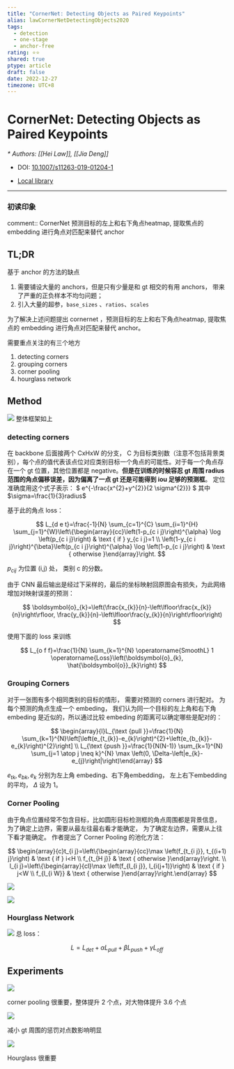 ```yaml
---
title: "CornerNet: Detecting Objects as Paired Keypoints"
alias: lawCornerNetDetectingObjects2020
tags:
  - detection
  - one-stage
  - anchor-free
rating: ⭐⭐
shared: true
ptype: article
draft: false
date: 2022-12-27
timezone: UTC+8
---
```



# CornerNet: Detecting Objects as Paired Keypoints
<cite>* Authors: [[Hei Law]], [[Jia Deng]]</cite>

* DOI: [10.1007/s11263-019-01204-1](https://doi.org/10.1007/s11263-019-01204-1)

* [Local library](zotero://select/items/1_INVERZU4)

***

### 初读印象

comment:: CornerNet 预测目标的左上和右下角点heatmap, 提取焦点的 embedding 进行角点对匹配来替代 anchor

## TL;DR
基于 anchor 的方法的缺点
1. 需要铺设大量的 anchors，但是只有少量是和 gt 相交的有用 anchors， 带来了严重的正负样本不均匀问题；
2. 引入大量的超参，`base_sizes` 、`ratios`、`scales`

为了解决上述问题提出 cornernet ，预测目标的左上和右下角点heatmap, 提取焦点的 embedding 进行角点对匹配来替代 anchor。

需要重点关注的有三个地方
1. detecting corners
2. grouping corners
3. corner pooling
4. hourglass network

## Method

![](https://markdown-imagebed.oss-cn-beijing.aliyuncs.com/imgs20210623233532.png)
整体框架如上

### detecting corners
在 backbone 后面接两个 CxHxW 的分支， C 为目标类别数（注意不包括背景类别），每个点的值代表该点位对应类别目标一个角点的可能性。对于每一个角点存在一个 gt 位置，其他位置都是 negative。**但是在训练的时候容忍 gt 周围 radius 范围的角点偏移误差，因为偏离了一点 gt 还是可能得到 iou 足够的预测框**。 定位准确度用这个式子表示： $
e^{-\frac{x^{2}+y^{2}}{2 \sigma^{2}}}
$ 其中 $\sigma=\frac{1}{3}radius$

基于此的角点 loss：

$$
L_{d e t}=\frac{-1}{N} \sum_{c=1}^{C} \sum_{i=1}^{H} \sum_{j=1}^{W}\left\{\begin{array}{cc}\left(1-p_{c i j}\right)^{\alpha} \log \left(p_{c i j}\right) & \text { if } y_{c i j}=1 \\ \left(1-y_{c i j}\right)^{\beta}\left(p_{c i j}\right)^{\alpha} \log \left(1-p_{c i j}\right) & \text { otherwise }\end{array}\right.
$$

$p_{cij}$ 为位置 (i,j) 处， 类别 c 的分数。

由于 CNN 最后输出是经过下采样的，最后的坐标映射回原图会有损失，为此网络增加对映射误差的预测：

$$
\boldsymbol{o}_{k}=\left(\frac{x_{k}}{n}-\left\lfloor\frac{x_{k}}{n}\right\rfloor, \frac{y_{k}}{n}-\left\lfloor\frac{y_{k}}{n}\right\rfloor\right)
$$

使用下面的 loss 来训练

$$
L_{o f f}=\frac{1}{N} \sum_{k=1}^{N} \operatorname{SmoothL} 1 \operatorname{Loss}\left(\boldsymbol{o}_{k}, \hat{\boldsymbol{o}}_{k}\right)
$$

### Grouping Corners
对于一张图有多个相同类别的目标的情形， 需要对预测的 corners 进行配对。
为每个预测的角点生成一个 embeding， 我们认为同一个目标的左上角和右下角 embeding 是近似的，所以通过比较 embeding 的距离可以确定哪些是配对的：

$$
\begin{array}{l}L_{\text {pull }}=\frac{1}{N} \sum_{k=1}^{N}\left[\left(e_{t_{k}}-e_{k}\right)^{2}+\left(e_{b_{k}}-e_{k}\right)^{2}\right] \\ L_{\text {push }}=\frac{1}{N(N-1)} \sum_{k=1}^{N} \sum_{j=1 \atop j \neq k}^{N} \max \left(0, \Delta-\left|e_{k}-e_{j}\right|\right)\end{array}
$$

$e_{tk}, e_{bk}, e_{k}$ 分别为左上角 embeding、右下角embedding， 左上右下embedding 的平均， $\Delta$ 设为 1。

### Corner Pooling
由于角点位置经常不包含目标，比如圆形目标检测框的角点周围都是背景信息， 为了确定上边界，需要从最左往最右看才能确定， 为了确定左边界，需要从上往下看才能确定。
作者提出了 Corner Pooling 的池化方法：

$$
\begin{array}{c}t_{i j}=\left\{\begin{array}{cc}\max \left(f_{t_{i j}}, t_{(i+1) j}\right) & \text { if } i<H \\ f_{t_{H j}} & \text { otherwise }\end{array}\right. \\ l_{i j}=\left\{\begin{array}{cl}\max \left(f_{l_{i j}}, l_{i(j+1)}\right) & \text { if } j<W \\ f_{l_{i W}} & \text { otherwise }\end{array}\right.\end{array}
$$

![](https://markdown-imagebed.oss-cn-beijing.aliyuncs.com/imgs20210624000037.png)

![](https://markdown-imagebed.oss-cn-beijing.aliyuncs.com/imgs20210624000140.png)


### Hourglass Network

![](https://markdown-imagebed.oss-cn-beijing.aliyuncs.com/imgs20210624000220.png)
总 loss：

$$
L=L_{d e t}+\alpha L_{p u l l}+\beta L_{p u s h}+\gamma L_{o f f}
$$

## Experiments

![](https://markdown-imagebed.oss-cn-beijing.aliyuncs.com/imgs20210624000431.png)

corner pooling 很重要，整体提升 2 个点，对大物体提升 3.6 个点

![](https://markdown-imagebed.oss-cn-beijing.aliyuncs.com/imgs20210624000528.png)

减小 gt 周围的惩罚对点数影响明显

![](https://markdown-imagebed.oss-cn-beijing.aliyuncs.com/imgs20210624000625.png)

Hourglass 很重要